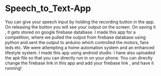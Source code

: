 # Speech_to_Text-App
You can give your speech input by holding the recording button in the app. On releasing the button you will see your output on the screen. On saving it , it gets stored on google firebase database. I made this app for a competition, where we pulled the output from firebase database using python and sent the output to arduino which controlled the motors, fans leds etc. We were attempting a home automation system and an enhanced lifestyle system. 
I made this app using android studio. I have also uploaded the apk file so that you can directly run in on your phone. 
You can directly change the firebase link in this app and add your firebase link , and have it running!
